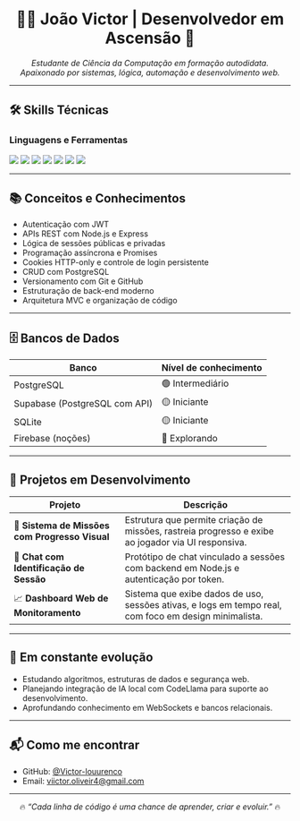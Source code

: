 <h1 align="center">👨‍💻 João Victor | Desenvolvedor em Ascensão 🚀</h1>

<p align="center"><i>
Estudante de Ciência da Computação em formação autodidata.<br>
Apaixonado por sistemas, lógica, automação e desenvolvimento web.<br>
</i></p>

---

## 🛠️ Skills Técnicas

### Linguagens e Ferramentas
<p>
  <img src="https://img.shields.io/badge/-JavaScript-F7DF1E?style=flat&logo=javascript&logoColor=black"/>
  <img src="https://img.shields.io/badge/-HTML5-E34F26?style=flat&logo=html5&logoColor=white"/>
  <img src="https://img.shields.io/badge/-CSS3-1572B6?style=flat&logo=css3"/>
  <img src="https://img.shields.io/badge/-Node.js-339933?style=flat&logo=nodedotjs&logoColor=white"/>
  <img src="https://img.shields.io/badge/-Express.js-000000?style=flat&logo=express"/>
  <img src="https://img.shields.io/badge/-Git-F05032?style=flat&logo=git&logoColor=white"/>
  <img src="https://img.shields.io/badge/-PostgreSQL-336791?style=flat&logo=postgresql&logoColor=white"/>
</p>

---

## 📚 Conceitos e Conhecimentos

- Autenticação com JWT
- APIs REST com Node.js e Express
- Lógica de sessões públicas e privadas
- Programação assíncrona e Promises
- Cookies HTTP-only e controle de login persistente
- CRUD com PostgreSQL
- Versionamento com Git e GitHub
- Estruturação de back-end moderno
- Arquitetura MVC e organização de código

---

## 🗄️ Bancos de Dados

| Banco | Nível de conhecimento |
|-------|------------------------|
| PostgreSQL | 🟢 Intermediário |
| Supabase (PostgreSQL com API) | 🟡 Iniciante |
| SQLite | 🟡 Iniciante |
| Firebase (noções) | 🔘 Explorando |

---

## 🚧 Projetos em Desenvolvimento

| Projeto | Descrição |
|--------|-----------|
| 🧭 **Sistema de Missões com Progresso Visual** | Estrutura que permite criação de missões, rastreia progresso e exibe ao jogador via UI responsiva. |
| 💬 **Chat com Identificação de Sessão** | Protótipo de chat vinculado a sessões com backend em Node.js e autenticação por token. |
| 📈 **Dashboard Web de Monitoramento** | Sistema que exibe dados de uso, sessões ativas, e logs em tempo real, com foco em design minimalista. |

---

## 📍 Em constante evolução

- Estudando algoritmos, estruturas de dados e segurança web.
- Planejando integração de IA local com CodeLlama para suporte ao desenvolvimento.
- Aprofundando conhecimento em WebSockets e bancos relacionais.

---

## 📬 Como me encontrar

- GitHub: [@Victor-louurenco](https://github.com/Victor-Louurenco)
- Email: viictor.oliveir4@gmail.com

---

<p align="center">
  🔥 <i>“Cada linha de código é uma chance de aprender, criar e evoluir.”</i> 🔥
</p>
